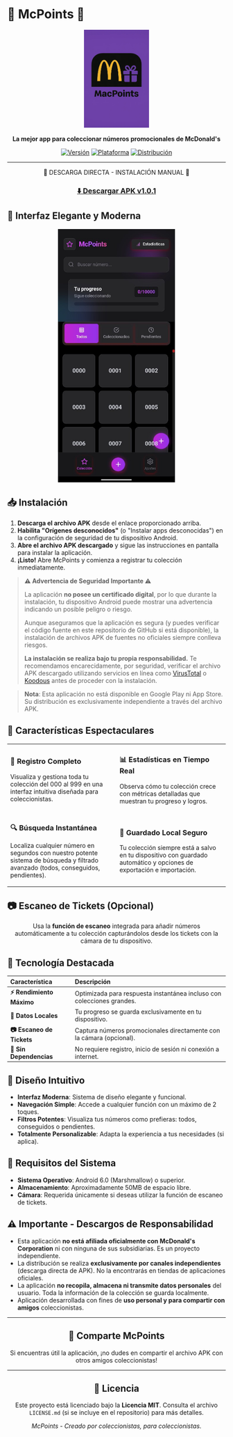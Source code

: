 # 🍟 McPoints 🍔

<div align="center">

<img src="Docs/images/Logo.webp" alt="McPoints" width="150">

**La mejor app para coleccionar números promocionales de McDonald's**

[![Versión](https://img.shields.io/badge/Versión-1.0.1-brightgreen.svg)](https://github.com/yourusername/mcpoints/releases/tag/v1.0.1)
[![Plataforma](https://img.shields.io/badge/Plataforma-Android-green.svg)](https://github.com/yourusername/mcpoints)
[![Distribución](https://img.shields.io/badge/Distribución-Independiente-orange.svg)](https://github.com/yourusername/mcpoints/releases)

---

</div>

<div align="center">

📱 DESCARGA DIRECTA - INSTALACIÓN MANUAL 📱

### [⬇️ Descargar APK v1.0.1](https://github.com/GabriLPDA22/mcpoints/releases/download/v1.0.1/MacPoints.apk)

</div>

## 📱 Interfaz Elegante y Moderna

<div align="center">
  <kbd>
    <img src="Docs/images/ScreenShot.jpg" alt="McPoints Interface" width="270px">
  </kbd>
</div>

## 📥 Instalación

1.  **Descarga el archivo APK** desde el enlace proporcionado arriba.
2.  **Habilita "Orígenes desconocidos"** (o "Instalar apps desconocidas") en la configuración de seguridad de tu dispositivo Android.
3.  **Abre el archivo APK descargado** y sigue las instrucciones en pantalla para instalar la aplicación.
4.  **¡Listo!** Abre McPoints y comienza a registrar tu colección inmediatamente.

> **⚠️ Advertencia de Seguridad Importante ⚠️**
>
> La aplicación **no posee un certificado digital**, por lo que durante la instalación, tu dispositivo Android puede mostrar una advertencia indicando un posible peligro o riesgo.
>
> Aunque aseguramos que la aplicación es segura (y puedes verificar el código fuente en este repositorio de GitHub si está disponible), la instalación de archivos APK de fuentes no oficiales siempre conlleva riesgos.
>
> **La instalación se realiza bajo tu propia responsabilidad.** Te recomendamos encarecidamente, por seguridad, verificar el archivo APK descargado utilizando servicios en línea como [VirusTotal](https://www.virustotal.com/) o [Koodous](https://koodous.com/) antes de proceder con la instalación.

> **Nota**: Esta aplicación no está disponible en Google Play ni App Store. Su distribución es exclusivamente independiente a través del archivo APK.

## 🚀 Características Espectaculares

<table>
  <tr>
    <td width="50%">
      <h3>🎯 Registro Completo</h3>
      <p>Visualiza y gestiona toda tu colección del 000 al 999 en una interfaz intuitiva diseñada para coleccionistas.</p>
    </td>
    <td width="50%">
      <h3>📊 Estadísticas en Tiempo Real</h3>
      <p>Observa cómo tu colección crece con métricas detalladas que muestran tu progreso y logros.</p>
    </td>
  </tr>
  <tr>
    <td width="50%">
      <h3>🔍 Búsqueda Instantánea</h3>
      <p>Localiza cualquier número en segundos con nuestro potente sistema de búsqueda y filtrado avanzado (todos, conseguidos, pendientes).</p>
    </td>
    <td width="50%">
      <h3>💾 Guardado Local Seguro</h3>
      <p>Tu colección siempre está a salvo en tu dispositivo con guardado automático y opciones de exportación e importación.</p>
    </td>
  </tr>
</table>

## 📷 Escaneo de Tickets (Opcional)

<div align="center">

Usa la **función de escaneo** integrada para añadir números automáticamente a tu colección capturándolos desde los tickets con la cámara de tu dispositivo.

</div>

## 💎 Tecnología Destacada

<div align="center">

| Característica         | Descripción                                                          |
| :--------------------- | :------------------------------------------------------------------- |
| **⚡ Rendimiento Máximo** | Optimizada para respuesta instantánea incluso con colecciones grandes. |
| **🔄 Datos Locales** | Tu progreso se guarda exclusivamente en tu dispositivo.               |
| **📷 Escaneo de Tickets** | Captura números promocionales directamente con la cámara (opcional). |
| **💯 Sin Dependencias** | No requiere registro, inicio de sesión ni conexión a internet.       |

</div>

## 🎨 Diseño Intuitivo

-   **Interfaz Moderna**: Sistema de diseño elegante y funcional.
-   **Navegación Simple**: Accede a cualquier función con un máximo de 2 toques.
-   **Filtros Potentes**: Visualiza tus números como prefieras: todos, conseguidos o pendientes.
-   **Totalmente Personalizable**: Adapta la experiencia a tus necesidades (si aplica).

## 🔧 Requisitos del Sistema

-   **Sistema Operativo**: Android 6.0 (Marshmallow) o superior.
-   **Almacenamiento**: Aproximadamente 50MB de espacio libre.
-   **Cámara**: Requerida únicamente si deseas utilizar la función de escaneo de tickets.

## ⚠️ Importante - Descargos de Responsabilidad

-   Esta aplicación **no está afiliada oficialmente con McDonald's Corporation** ni con ninguna de sus subsidiarias. Es un proyecto independiente.
-   La distribución se realiza **exclusivamente por canales independientes** (descarga directa de APK). No la encontrarás en tiendas de aplicaciones oficiales.
-   La aplicación **no recopila, almacena ni transmite datos personales** del usuario. Toda la información de la colección se guarda localmente.
-   Aplicación desarrollada con fines de **uso personal y para compartir con amigos** coleccionistas.

<div align="center">

---

## 💫 Comparte McPoints

Si encuentras útil la aplicación, ¡no dudes en compartir el archivo APK con otros amigos coleccionistas!

---

## 📝 Licencia

Este proyecto está licenciado bajo la **Licencia MIT**. Consulta el archivo `LICENSE.md` (si se incluye en el repositorio) para más detalles.

*McPoints - Creado por coleccionistas, para coleccionistas.*

</div>

